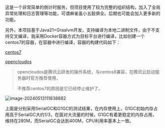 这是一个非常简单的倒计时服务，但项目使用了较为完整的组织结构，加入了全局异常处理和日志管理等功能，可谓麻雀虽小五脏俱全。后期也可能会加入更多新的功能。

另外，本项目基于Java21+Graalvm开发，支持编译为本地二进制文件，由于不支持交叉编译，我采用Docker容器方式为目标平台进行编译，比如创建一个centos7的容器，在容器中进行编译，容器的构建代码如下：

[centos7](docs/dev-ops/Dockerfile-centos7)

[opencloudos](docs/dev-ops/Dockerfile-opencloudos)

> opencloudos是腾讯云研发的操作系统，与centos8兼容，在腾讯云启动服务器时官方推荐使用，
>
> 不推荐centos7的原因是它已经停止维护了。

![image-20240513111838882](https://picgo-1314385327.cos.ap-guangzhou.myqcloud.com/markdown/2024/05/13/20240513111840.png)

上面是分别采用SerialGC和G1GC的测试结果，在内存使用上，G1GC初始内存占用高于SerialGC大约1/3，在面对大流量的时候，G1GC有着更稳定的内存占用，维持在280M，而SerialGC会达到400M，CPU利用率基本上一致。